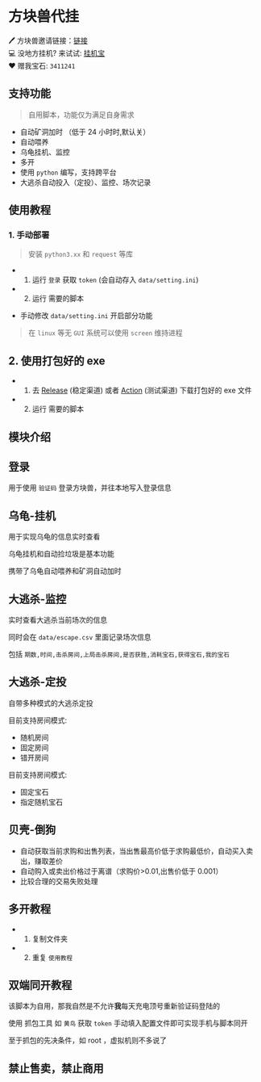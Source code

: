 # 方块兽代挂

🖊 方块兽邀请链接：[链接](http://s.jqsjgwb.cn/wx/s?_co=3411241&_st=v11FksFriends&_v=v11&_chan=90585)  
💻 没地方挂机? 来试试: [挂机宝](https://www.beishaoidc.cn/aff/RQWPTPZP)  
❤ 赠我宝石: `3411241`

## 支持功能

> 自用脚本，功能仅为满足自身需求

-   自动矿洞加时 （低于 24 小时时,默认关）
-   自动喂养
-   乌龟挂机、监控
-   多开
-   使用 `python` 编写，支持跨平台
-   大逃杀自动投入（定投）、监控、场次记录

## 使用教程

### 1. 手动部署

> 安装 `python3.xx` 和 `request` 等库

-   1. 运行 `登录` 获取 `token` (会自动存入 `data/setting.ini`)
-   2. 运行 需要的脚本

-   手动修改 `data/setting.ini` 开启部分功能

> 在 `linux` 等无 `GUI` 系统可以使用 `screen` 维持进程

## 2. 使用打包好的 exe

-   1. 去 [Release](https://github.com/lswlc33/autoFunBlock/releases/latest) (稳定渠道) 或者 [Action](https://github.com/lswlc33/autoFunBlock/actions) (测试渠道) 下载打包好的 exe 文件
-   2. 运行 需要的脚本

## 模块介绍

## 登录

用于使用 `验证码` 登录方块兽，并往本地写入登录信息

## 乌龟-挂机

用于实现乌龟的信息实时查看

乌龟挂机和自动捡垃圾是基本功能

携带了乌龟自动喂养和矿洞自动加时

## 大逃杀-监控

实时查看大逃杀当前场次的信息

同时会在 `data/escape.csv` 里面记录场次信息

包括 `期数,时间,击杀房间,上局击杀房间,是否获胜,消耗宝石,获得宝石,我的宝石`

## 大逃杀-定投

自带多种模式的大逃杀定投

目前支持房间模式:

-   随机房间
-   固定房间
-   错开房间

目前支持房间模式:

-   固定宝石
-   指定随机宝石

## 贝壳-倒狗

-   自动获取当前求购和出售列表，当出售最高价低于求购最低价，自动买入卖出，赚取差价
-   自动购入或卖出价格过于离谱（求购价>0.01,出售价低于 0.001）
-   比较合理的交易失败处理

## 多开教程

-   1. 复制文件夹
-   2. 重复 `使用教程`

## 双端同开教程

该脚本为自用，那我自然是不允许**我**每天充电顶号重新验证码登陆的

使用 抓包工具 如 `黄鸟` 获取 `token` 手动填入配置文件即可实现手机与脚本同开

至于抓包的先决条件，如 root ，虚拟机则不多说了

## 禁止售卖，禁止商用
